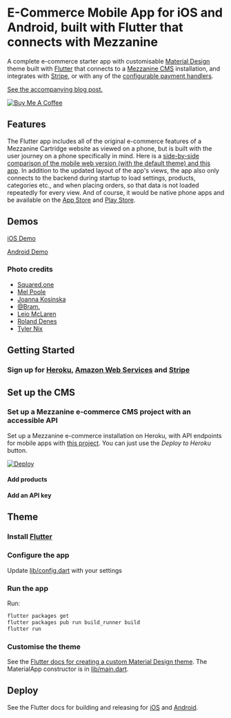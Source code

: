 # E-Commerce Mobile App for iOS and Android, built with Flutter that connects with Mezzanine

A complete e-commerce starter app with customisable [Material Design](https://material.io/) theme built with [Flutter](https://flutter.dev/) that connects to a [Mezzanine CMS](http://mezzanine.jupo.org/) installation, and integrates with [Stripe](https://stripe.com/), or with any of the [configurable payment handlers](http://cartridge.jupo.org/integration.html#payment).

[See the accompanying blog post.](https://www.indecorous.tk/blog/so-you-want-an-e-commerce-website-with-phone-apps-to-go-with-it/)

[![Buy Me A Coffee](https://www.buymeacoffee.com/assets/img/custom_images/orange_img.png)](https://www.buymeacoffee.com/sTZBGpQ)

## Features

The Flutter app includes all of the original e-commerce features of a Mezzanine Cartridge website as viewed on a phone, but is built with the user journey on a phone specifically in mind. Here is a [side-by-side comparison of the mobile web version (with the default theme) and this app](http://jackvz.github.io/flutter-app-with-mezzanine/index.html). In addition to the updated layout of the app's views, the app also only connects to the backend during startup to load settings, products, categories etc., and when placing orders, so that data is not loaded repeatedly for every view. And of course, it would be native phone apps and be available on the [App Store](https://flutter.dev/docs/deployment/ios) and [Play Store](https://play.google.com/).

## Demos

[iOS Demo](https://appetize.io/app/151kkwtrt6wh2rf2z48hcj581w)

[Android Demo](https://appetize.io/app/39413n14h7nb40ae7802v2k7rc)

### Photo credits

- [Squared.one](https://www.squared.one/)
- [Mel Poole](https://unsplash.com/@melipoole)
- [Joanna Kosinska](https://joannak.co.uk)
- [@Bram.](https://unsplash.com/@br_am)
- [Leio McLaren](https://www.instagram.com/leiomclaren/)
- [Roland Denes](https://denesroland.com/)
- [Tyler Nix](https://www.tylernixcreative.com/)

## Getting Started

### Sign up for [Heroku](https://www.heroku.com/), [Amazon Web Services](https://aws.amazon.com/) and [Stripe](https://stripe.com/)

## Set up the CMS

### Set up a Mezzanine e-commerce CMS project with an accessible API

Set up a Mezzanine e-commerce installation on Heroku, with API endpoints for mobile apps with [this project](https://github.com/jackvz/mezzanine-cms-on-heroku). You can just use the _Deploy to Heroku_ button.

[![Deploy](https://www.herokucdn.com/deploy/button.svg)](https://heroku.com/deploy?template=https://github.com/jackvz/mezzanine-cms-on-heroku)

#### Add products

#### Add an API key

## Theme

### Install [Flutter](https://flutter.dev/docs/get-started/install)

### Configure the app
Update [lib/config.dart](./lib/config.dart) with your settings

### Run the app

Run:
```sh
flutter packages get
flutter packages pub run build_runner build
flutter run
```

### Customise the theme

See the [Flutter docs for creating a custom Material Design theme](https://flutter.dev/docs/cookbook/design/themes). The MaterialApp constructor is in [lib/main.dart](./lib/main.dart).

## Deploy

See the Flutter docs for building and releasing for [iOS](https://flutter.dev/docs/deployment/ios) and [Android](https://flutter.dev/docs/deployment/android).
